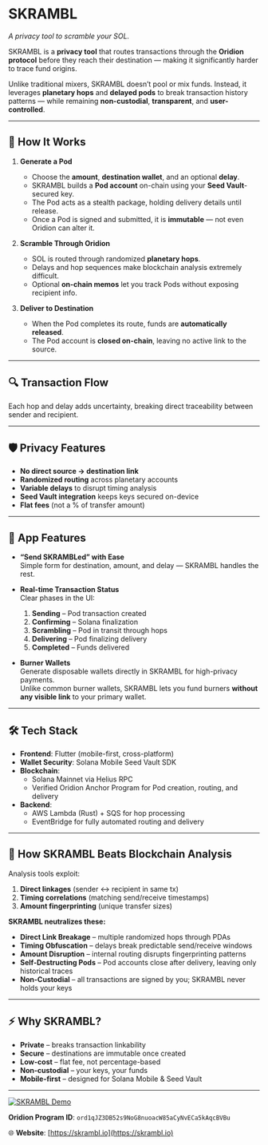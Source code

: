 # **SKRAMBL**  
*A privacy tool to scramble your SOL.*

SKRAMBL is a **privacy tool** that routes transactions through the **Oridion protocol** before they reach their destination — making it significantly harder to trace fund origins.  

Unlike traditional mixers, SKRAMBL doesn’t pool or mix funds. Instead, it leverages **planetary hops** and **delayed pods** to break transaction history patterns — while remaining **non-custodial**, **transparent**, and **user-controlled**.  

---

## 🚀 **How It Works**

1. **Generate a Pod**  
   - Choose the **amount**, **destination wallet**, and an optional **delay**.  
   - SKRAMBL builds a **Pod account** on-chain using your **Seed Vault**-secured key.  
   - The Pod acts as a stealth package, holding delivery details until release.  
   - Once a Pod is signed and submitted, it is **immutable** — not even Oridion can alter it.  

2. **Scramble Through Oridion**  
   - SOL is routed through randomized **planetary hops**.  
   - Delays and hop sequences make blockchain analysis extremely difficult.  
   - Optional **on-chain memos** let you track Pods without exposing recipient info.  

3. **Deliver to Destination**  
   - When the Pod completes its route, funds are **automatically released**.  
   - The Pod account is **closed on-chain**, leaving no active link to the source.  

---

## 🔍 **Transaction Flow**
Each hop and delay adds uncertainty, breaking direct traceability between sender and recipient.  

---

## 🛡️ **Privacy Features**
- **No direct source → destination link**  
- **Randomized routing** across planetary accounts  
- **Variable delays** to disrupt timing analysis  
- **Seed Vault integration** keeps keys secured on-device  
- **Flat fees** (not a % of transfer amount)  

---

## 📱 **App Features**
- **“Send SKRAMBLed” with Ease**  
  Simple form for destination, amount, and delay — SKRAMBL handles the rest.  

- **Real-time Transaction Status**  
  Clear phases in the UI:  
  1. **Sending** – Pod transaction created  
  2. **Confirming** – Solana finalization  
  3. **Scrambling** – Pod in transit through hops  
  4. **Delivering** – Pod finalizing delivery  
  5. **Completed** – Funds delivered  

- **Burner Wallets**  
  Generate disposable wallets directly in SKRAMBL for high-privacy payments.  
  Unlike common burner wallets, SKRAMBL lets you fund burners **without any visible link** to your primary wallet.  

---

## 🛠️ **Tech Stack**
- **Frontend**: Flutter (mobile-first, cross-platform)  
- **Wallet Security**: Solana Mobile Seed Vault SDK  
- **Blockchain**:  
  - Solana Mainnet via Helius RPC  
  - Verified Oridion Anchor Program for Pod creation, routing, and delivery  
- **Backend**:  
  - AWS Lambda (Rust) + SQS for hop processing  
  - EventBridge for fully automated routing and delivery  

---

## 🧠 **How SKRAMBL Beats Blockchain Analysis**
Analysis tools exploit:  
1. **Direct linkages** (sender ↔ recipient in same tx)  
2. **Timing correlations** (matching send/receive timestamps)  
3. **Amount fingerprinting** (unique transfer sizes)  

**SKRAMBL neutralizes these:**  
- **Direct Link Breakage** – multiple randomized hops through PDAs  
- **Timing Obfuscation** – delays break predictable send/receive windows  
- **Amount Disruption** – internal routing disrupts fingerprinting patterns  
- **Self-Destructing Pods** – Pod accounts close after delivery, leaving only historical traces  
- **Non-Custodial** – all transactions are signed by you; SKRAMBL never holds your keys  

---

## ⚡ **Why SKRAMBL?**
- **Private** – breaks transaction linkability  
- **Secure** – destinations are immutable once created  
- **Low-cost** – flat fee, not percentage-based  
- **Non-custodial** – your keys, your funds  
- **Mobile-first** – designed for Solana Mobile & Seed Vault  

---

[![SKRAMBL Demo](https://img.youtube.com/vi/QREn8qQmtyU/0.jpg)](https://youtube.com/shorts/X5Mw2dXq76o)  

**Oridion Program ID**: `ord1qJZ3DB52s9NoG8nuoacW85aCyNvECa5kAqcBVBu`  

🌐 **Website**: [https://skrambl.io](https://skrambl.io)  